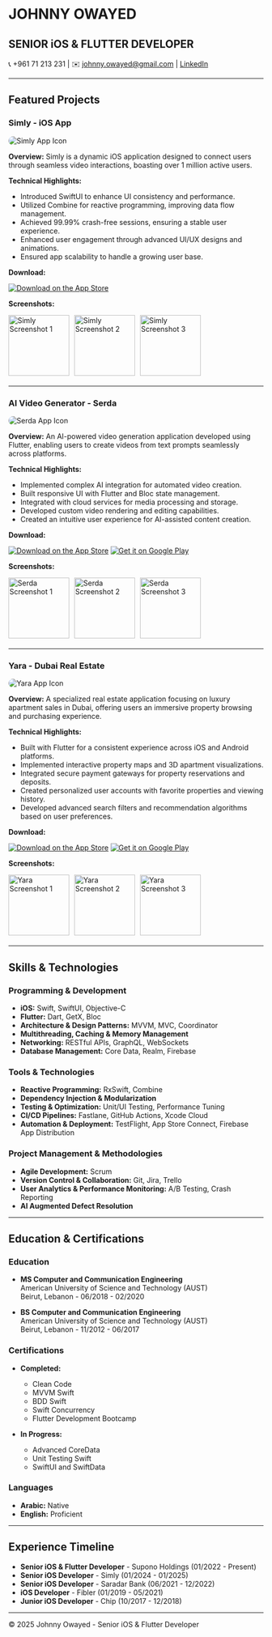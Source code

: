 # JOHNNY OWAYED
## SENIOR iOS & FLUTTER DEVELOPER

📞 +961 71 213 231 | ✉️ [johnny.owayed@gmail.com](mailto:johnny.owayed@gmail.com) | [LinkedIn](https://www.linkedin.com/in/johnnyowayed/)

---

## Featured Projects

### Simly - iOS App
<div style="display: flex; align-items: center; gap: 10px; margin-bottom: 10px;">
<img src="/api/placeholder/60/60" alt="Simly App Icon" style="border-radius: 12px;"/>
</div>

**Overview:**
Simly is a dynamic iOS application designed to connect users through seamless video interactions, boasting over 1 million active users.

**Technical Highlights:**
- Introduced SwiftUI to enhance UI consistency and performance.
- Utilized Combine for reactive programming, improving data flow management.
- Achieved 99.99% crash-free sessions, ensuring a stable user experience.
- Enhanced user engagement through advanced UI/UX designs and animations.
- Ensured app scalability to handle a growing user base.

**Download:**

[![Download on the App Store](https://tools.applemediaservices.com/api/badges/download-on-the-app-store/black/en-us?size=250x83)](#)

**Screenshots:**
<div style="display: flex; gap: 10px; margin-top: 10px; margin-bottom: 20px;">
<img src="/api/placeholder/120/240" alt="Simly Screenshot 1" width="120px"/>
<img src="/api/placeholder/120/240" alt="Simly Screenshot 2" width="120px"/>
<img src="/api/placeholder/120/240" alt="Simly Screenshot 3" width="120px"/>
</div>

---

### AI Video Generator - Serda
<div style="display: flex; align-items: center; gap: 10px; margin-bottom: 10px;">
<img src="/api/placeholder/60/60" alt="Serda App Icon" style="border-radius: 12px;"/>
</div>

**Overview:**
An AI-powered video generation application developed using Flutter, enabling users to create videos from text prompts seamlessly across platforms.

**Technical Highlights:**
- Implemented complex AI integration for automated video creation.
- Built responsive UI with Flutter and Bloc state management.
- Integrated with cloud services for media processing and storage.
- Developed custom video rendering and editing capabilities.
- Created an intuitive user experience for AI-assisted content creation.

**Download:**

[![Download on the App Store](https://tools.applemediaservices.com/api/badges/download-on-the-app-store/black/en-us?size=250x83)](#)
[![Get it on Google Play](https://play.google.com/intl/en_us/badges/static/images/badges/en_badge_web_generic.png)](#)

**Screenshots:**
<div style="display: flex; gap: 10px; margin-top: 10px; margin-bottom: 20px;">
<img src="/api/placeholder/120/240" alt="Serda Screenshot 1" width="120px"/>
<img src="/api/placeholder/120/240" alt="Serda Screenshot 2" width="120px"/>
<img src="/api/placeholder/120/240" alt="Serda Screenshot 3" width="120px"/>
</div>

---

### Yara - Dubai Real Estate
<div style="display: flex; align-items: center; gap: 10px; margin-bottom: 10px;">
<img src="/api/placeholder/60/60" alt="Yara App Icon" style="border-radius: 12px;"/>
</div>

**Overview:**
A specialized real estate application focusing on luxury apartment sales in Dubai, offering users an immersive property browsing and purchasing experience.

**Technical Highlights:**
- Built with Flutter for a consistent experience across iOS and Android platforms.
- Implemented interactive property maps and 3D apartment visualizations.
- Integrated secure payment gateways for property reservations and deposits.
- Created personalized user accounts with favorite properties and viewing history.
- Developed advanced search filters and recommendation algorithms based on user preferences.

**Download:**

[![Download on the App Store](https://tools.applemediaservices.com/api/badges/download-on-the-app-store/black/en-us?size=250x83)](#)
[![Get it on Google Play](https://play.google.com/intl/en_us/badges/static/images/badges/en_badge_web_generic.png)](#)

**Screenshots:**
<div style="display: flex; gap: 10px; margin-top: 10px; margin-bottom: 20px;">
<img src="/api/placeholder/120/240" alt="Yara Screenshot 1" width="120px"/>
<img src="/api/placeholder/120/240" alt="Yara Screenshot 2" width="120px"/>
<img src="/api/placeholder/120/240" alt="Yara Screenshot 3" width="120px"/>
</div>

---

## Skills & Technologies

### Programming & Development
- **iOS:** Swift, SwiftUI, Objective-C
- **Flutter:** Dart, GetX, Bloc
- **Architecture & Design Patterns:** MVVM, MVC, Coordinator
- **Multithreading, Caching & Memory Management**
- **Networking:** RESTful APIs, GraphQL, WebSockets
- **Database Management:** Core Data, Realm, Firebase

### Tools & Technologies
- **Reactive Programming:** RxSwift, Combine
- **Dependency Injection & Modularization**
- **Testing & Optimization:** Unit/UI Testing, Performance Tuning
- **CI/CD Pipelines:** Fastlane, GitHub Actions, Xcode Cloud
- **Automation & Deployment:** TestFlight, App Store Connect, Firebase App Distribution

### Project Management & Methodologies
- **Agile Development:** Scrum
- **Version Control & Collaboration:** Git, Jira, Trello
- **User Analytics & Performance Monitoring:** A/B Testing, Crash Reporting
- **AI Augmented Defect Resolution**

---

## Education & Certifications

### Education
- **MS Computer and Communication Engineering**  
  American University of Science and Technology (AUST)  
  Beirut, Lebanon - 06/2018 - 02/2020

- **BS Computer and Communication Engineering**  
  American University of Science and Technology (AUST)  
  Beirut, Lebanon - 11/2012 - 06/2017

### Certifications
- **Completed:**
  - Clean Code
  - MVVM Swift
  - BDD Swift
  - Swift Concurrency
  - Flutter Development Bootcamp

- **In Progress:**
  - Advanced CoreData
  - Unit Testing Swift
  - SwiftUI and SwiftData

### Languages
- **Arabic:** Native
- **English:** Proficient

---

## Experience Timeline

- **Senior iOS & Flutter Developer** - Supono Holdings (01/2022 - Present)
- **Senior iOS Developer** - Simly (01/2024 - 01/2025)
- **Senior iOS Developer** - Saradar Bank (06/2021 - 12/2022)
- **iOS Developer** - Fibler (01/2019 - 05/2021)
- **Junior iOS Developer** - Chip (10/2017 - 12/2018)

---

© 2025 Johnny Owayed - Senior iOS & Flutter Developer
